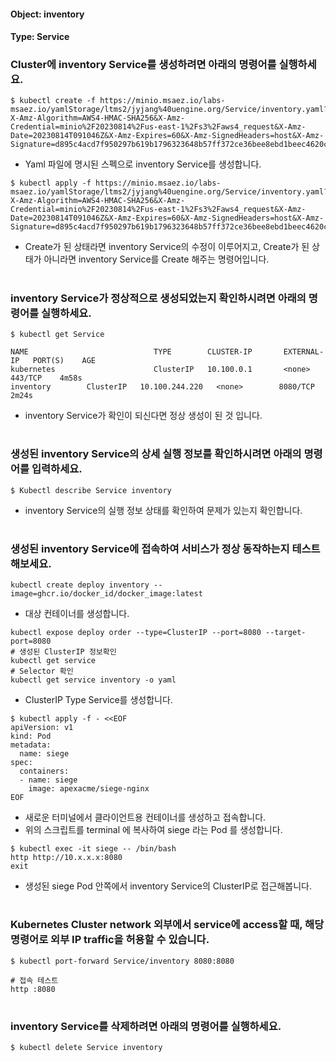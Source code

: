 
#### Object: inventory
#### Type: Service

### Cluster에 inventory Service를 생성하려면 아래의 명령어를 실행하세요.

```
$ kubectl create -f https://minio.msaez.io/labs-msaez.io/yamlStorage/ltms2/jyjang%40uengine.org/Service/inventory.yaml?X-Amz-Algorithm=AWS4-HMAC-SHA256&X-Amz-Credential=minio%2F20230814%2Fus-east-1%2Fs3%2Faws4_request&X-Amz-Date=20230814T091046Z&X-Amz-Expires=60&X-Amz-SignedHeaders=host&X-Amz-Signature=d895c4acd7f950297b619b1796323648b57ff372ce36bee8ebd1beec4620c38b
```
- Yaml 파일에 명시된 스펙으로 inventory Service를 생성합니다.  

```
$ kubectl apply -f https://minio.msaez.io/labs-msaez.io/yamlStorage/ltms2/jyjang%40uengine.org/Service/inventory.yaml?X-Amz-Algorithm=AWS4-HMAC-SHA256&X-Amz-Credential=minio%2F20230814%2Fus-east-1%2Fs3%2Faws4_request&X-Amz-Date=20230814T091046Z&X-Amz-Expires=60&X-Amz-SignedHeaders=host&X-Amz-Signature=d895c4acd7f950297b619b1796323648b57ff372ce36bee8ebd1beec4620c38b
```
- Create가 된 상태라면 inventory Service의 수정이 이루어지고, Create가 된 상태가 아니라면 inventory Service를 Create 해주는 명령어입니다.
#

### inventory Service가 정상적으로 생성되었는지 확인하시려면 아래의 명령어를 실행하세요.

```
$ kubectl get Service

NAME                            TYPE        CLUSTER-IP       EXTERNAL-IP   PORT(S)    AGE
kubernetes                      ClusterIP   10.100.0.1       <none>        443/TCP    4m58s
inventory        ClusterIP   10.100.244.220   <none>        8080/TCP   2m24s

```
- inventory Service가 확인이 되신다면 정상 생성이 된 것 입니다.
#

### 생성된 inventory Service의 상세 실행 정보를 확인하시려면 아래의 명령어를 입력하세요.

```
$ Kubectl describe Service inventory
```
- inventory Service의 실행 정보 상태를 확인하여 문제가 있는지 확인합니다.
#

### 생성된 inventory Service에 접속하여 서비스가 정상 동작하는지 테스트 해보세요.

```
kubectl create deploy inventory --image=ghcr.io/docker_id/docker_image:latest
```
- 대상 컨테이너를 생성합니다.  

```
kubectl expose deploy order --type=ClusterIP --port=8080 --target-port=8080
# 생성된 ClusterIP 정보확인
kubectl get service 
# Selector 확인
kubectl get service inventory -o yaml
```
- ClusterIP Type Service를 생성합니다.

```
$ kubectl apply -f - <<EOF
apiVersion: v1
kind: Pod
metadata:
  name: siege
spec:
  containers:
  - name: siege
    image: apexacme/siege-nginx
EOF
```
- 새로운 터미널에서 클라이언트용 컨테이너를 생성하고 접속합니다.
- 위의 스크립트를 terminal 에 복사하여 siege 라는 Pod 를 생성합니다.  

```
$ kubectl exec -it siege -- /bin/bash
http http://10.x.x.x:8080
exit
```
- 생성된 siege Pod 안쪽에서 inventory Service의 ClusterIP로 접근해봅니다.
#

### Kubernetes Cluster network 외부에서 service에 access할 때, 해당 명령어로 외부 IP traffic을 허용할 수 있습니다.

```
$ kubectl port-forward Service/inventory 8080:8080

# 접속 테스트
http :8080
```
#

### inventory Service를 삭제하려면 아래의 명령어를 실행하세요.

```
$ kubectl delete Service inventory
```
#

